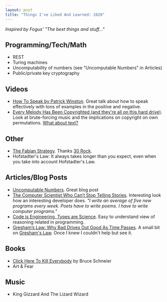 ```yaml
---
layout: post
title: "Things I've Liked And Learned: 2020"
---
```


_Inspired by Fogus' "The best things and stuff..."_

## Programming/Tech/Math

- REST
- Turing machines
- Uncomputability of numbers (see "Uncomputable Numbers" in Articles)
- Public/private key cryptography

## Videos

- [How To Speak by Patrick Winston](https://www.youtube.com/watch?v=Unzc731iCUY). Great talk about how to speak effectively with tons of examples in the positive and negative.
- [Every Melody Has Been Copyrighted (and they're all on this hard drive)](https://youtu.be/sfXn_ecH5Rw). Look at brute-forcing music and the implications on copyright on own permutations. [What about text?](https://en.wikipedia.org/wiki/The_Library_of_Babel)

## Other

- [The Fabian Strategy](https://en.wikipedia.org/wiki/Fabian_strategy). Thanks [30 Rock](https://www.imdb.com/title/tt1635806/).
- Hofstadter's Law: It always takes longer than you expect, even when you take into account Hofstadter's Law.

## Articles/Blog Posts

- [Uncomputable Numbers](https://medium.com/cantors-paradise/uncomputable-numbers-ee528830d295). Great blog post 
- [The Computer Scientist Who Can’t Stop Telling Stories](https://www.quantamagazine.org/computer-scientist-donald-knuth-cant-stop-telling-stories-20200416/). Interesting look how an interesting developer does. *"I write an average of five new programs every week. Poets have to write poems. I have to write computer programs."*
- [Code is Engineering, Types are Science](https://www.tweag.io/posts/2020-03-05-peirce.html). Easy to understand view of reasoning related in programming.
- [Gresham’s Law: Why Bad Drives Out Good As Time Passes](https://fs.blog/2009/12/mental-model-greshams-law/). A small bit on [Gresham's Law](https://en.wikipedia.org/wiki/Gresham%E2%80%99s_Law). Once I knew I couldn't help but see it. 

## Books

- [Click Here To Kill Everybody](https://www.schneier.com/books/click_here/) by Bruce Schneier
- Art & Fear

## Music

- King Gizzard And The Lizard Wizard
